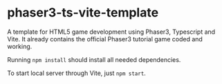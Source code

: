 # phaser3-ts-vite-template
A template for HTML5 game development using Phaser3, Typescript and Vite. It already contains the official Phaser3 tutorial game coded and working.

Running `npm install` should install all needed dependencies.

To start local server through Vite, just `npm start`.
